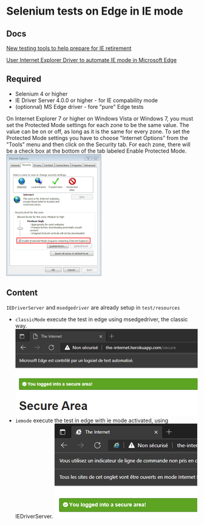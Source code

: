 # Selenium tests on Edge in IE mode

## Docs

[New testing tools to help prepare for IE retirement](https://techcommunity.microsoft.com/t5/windows-it-pro-blog/new-testing-tools-to-help-prepare-for-ie-retirement/ba-p/3059947#:~:text=With%20IE11%20retirement%20fast%20approaching%2C%20Microsoft%20has%20collaborated,and%20apply%20them%20for%20testing%20in%20IE%20mode.)

[User Internet Explorer Driver to automate IE mode in Microsoft Edge](https://docs.microsoft.com/fr-fr/microsoft-edge/webdriver-chromium/ie-mode?tabs=c-sharp)

## Required

* Selenium 4 or higher 
* IE Driver Server 4.0.0 or higher - for IE compability mode
* (optionnal) MS Edge driver  - fore "pure" Edge tests



On Internet Explorer 7 or higher on Windows Vista or Windows 7, you must set the Protected Mode settings for each zone to be the same value. The value can be on or off, as long as it is the same for every zone. To set the Protected Mode settings you have to choose "Internet Options" from the "Tools" menu and then click on the Security tab. For each zone, there will be a check box at the bottom of the tab labeled Enable Protected Mode.
![Set up IE protected mode](./docs/ie_protected_mode.png)

## Content
`IEDriverServer` and `msedgedriver` are already setup in `test/resources`

* `classicMode` execute the test in edge using msedgedriver, the classic way.
  ![Edge classic](./docs/edge.png)
* `iemode` execute the test in edge with ie mode activated, using IEDriverServer.
  ![Edge IE mode](./docs/edge_iemode.png)
